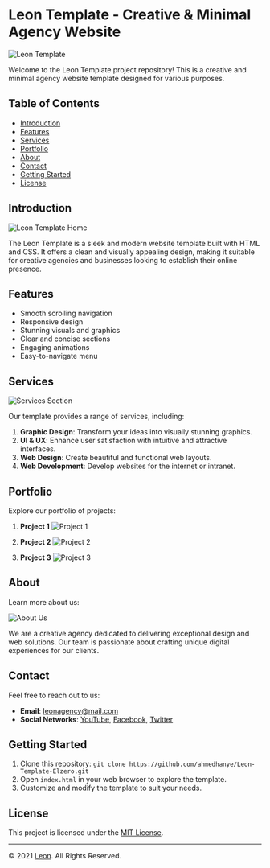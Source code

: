 # Leon Template - Creative & Minimal Agency Website

![Leon Template](https://ahmedhanye.github.io/Leon-Template-Elzero/images/logo.png)

Welcome to the Leon Template project repository! This is a creative and minimal agency website template designed for various purposes.

## Table of Contents

- [Introduction](#introduction)
- [Features](#features)
- [Services](#services)
- [Portfolio](#portfolio)
- [About](#about)
- [Contact](#contact)
- [Getting Started](#getting-started)
- [License](#license)

## Introduction

![Leon Template Home](https://ahmedhanye.github.io/Leon-Template-Elzero/images/landing.jpg)

The Leon Template is a sleek and modern website template built with HTML and CSS. It offers a clean and visually appealing design, making it suitable for creative agencies and businesses looking to establish their online presence.

## Features

- Smooth scrolling navigation
- Responsive design
- Stunning visuals and graphics
- Clear and concise sections
- Engaging animations
- Easy-to-navigate menu

## Services

![Services Section](https://ahmedhanye.github.io/Leon-Template-Elzero/images/services.jpg)

Our template provides a range of services, including:

1. **Graphic Design**: Transform your ideas into visually stunning graphics.
2. **UI & UX**: Enhance user satisfaction with intuitive and attractive interfaces.
3. **Web Design**: Create beautiful and functional web layouts.
4. **Web Development**: Develop websites for the internet or intranet.

## Portfolio

Explore our portfolio of projects:

1. **Project 1**
   ![Project 1](https://ahmedhanye.github.io/Leon-Template-Elzero/images/portfolio-1.jpg)

2. **Project 2**
   ![Project 2](https://ahmedhanye.github.io/Leon-Template-Elzero/images/portfolio-2.jpg)

3. **Project 3**
   ![Project 3](https://ahmedhanye.github.io/Leon-Template-Elzero/images/portfolio-3.jpg)

## About

Learn more about us:

![About Us](https://ahmedhanye.github.io/Leon-Template-Elzero/images/about.jpg)

We are a creative agency dedicated to delivering exceptional design and web solutions. Our team is passionate about crafting unique digital experiences for our clients.

## Contact

Feel free to reach out to us:

- **Email**: [leonagency@mail.com](mailto:leonagency@mail.com?subject=Contact)
- **Social Networks**: [YouTube](#), [Facebook](#), [Twitter](#)

## Getting Started

1. Clone this repository: `git clone https://github.com/ahmedhanye/Leon-Template-Elzero.git`
2. Open `index.html` in your web browser to explore the template.
3. Customize and modify the template to suit your needs.

## License

This project is licensed under the [MIT License](LICENSE).

---

&copy; 2021 [Leon](https://ahmedhanye.github.io/Leon-Template-Elzero/). All Rights Reserved.
